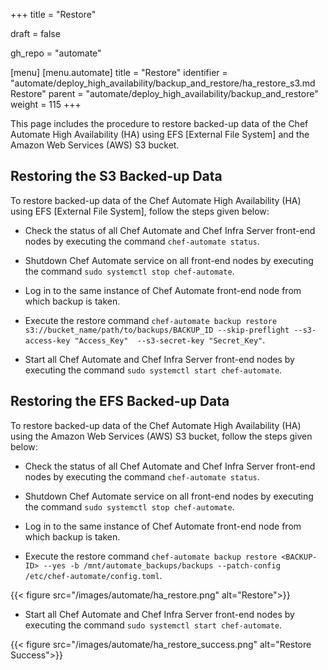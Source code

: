 +++
title = "Restore"

draft = false

gh_repo = "automate"

[menu]
  [menu.automate]
    title = "Restore"
    identifier = "automate/deploy_high_availability/backup_and_restore/ha_restore_s3.md Restore"
    parent = "automate/deploy_high_availability/backup_and_restore"
    weight = 115
+++

This page includes the procedure to restore backed-up data of the Chef Automate High Availability (HA) using EFS [External File System] and the Amazon Web Services (AWS) S3 bucket.

## Restoring the S3 Backed-up Data

To restore backed-up data of the Chef Automate High Availability (HA) using EFS [External File System], follow the steps given below:

* Check the status of all Chef Automate and Chef Infra Server front-end nodes by executing the command `chef-automate status`.

* Shutdown Chef Automate service on all front-end nodes by executing the command `sudo systemctl stop chef-automate`.

* Log in to the same instance of Chef Automate front-end node from which backup is taken.

* Execute the restore command `chef-automate backup restore s3://bucket_name/path/to/backups/BACKUP_ID --skip-preflight --s3-access-key "Access_Key"  --s3-secret-key "Secret_Key"`.

* Start all Chef Automate and Chef Infra Server front-end nodes by executing the command `sudo systemctl start chef-automate`.

## Restoring the EFS Backed-up Data

To restore backed-up data of the Chef Automate High Availability (HA) using the Amazon Web Services (AWS) S3 bucket, follow the steps given below:

* Check the status of all Chef Automate and Chef Infra Server front-end nodes by executing the command `chef-automate status`.

* Shutdown Chef Automate service on all front-end nodes by executing the command `sudo systemctl stop chef-automate`.

* Log in to the same instance of Chef Automate front-end node from which backup is taken.

* Execute the restore command `chef-automate backup restore <BACKUP-ID> --yes -b /mnt/automate_backups/backups --patch-config /etc/chef-automate/config.toml`.

{{< figure src="/images/automate/ha_restore.png" alt="Restore">}}

* Start all Chef Automate and Chef Infra Server front-end nodes by executing the command `sudo systemctl start chef-automate`.

{{< figure src="/images/automate/ha_restore_success.png" alt="Restore Success">}}
